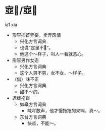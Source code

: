 # 㝞𡤫/㝞𡨀
ia1 xia
+ 形容插首弄姿，卖弄风情
  * 兴化方言词典
  + 也说“㝞里不𡤫”。
  - 他这个～样子，叫人一看就恶心。
+ 形容男作女态
  * 兴化方言词典
  - 这个人男不男，女不女，～样子。
+ （借）味不正
  * 兴化方言词典
  - 甜不～的。
+ 迟缓拖沓
  * 如皋方言词典
    - 喊吖数声，他才慢拖拖的来啊，真～。
  * 东台方言词典
    - 快点，不能～。
